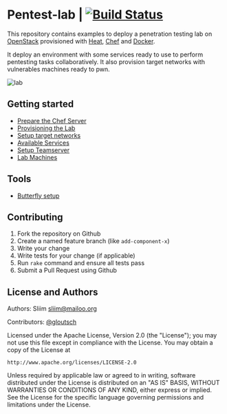 # Pentest-lab | [![Build Status](https://travis-ci.org/Sliim/pentest-lab.svg?branch=master)](https://travis-ci.org/Sliim/pentest-lab) 

This repository contains examples to deploy a penetration testing lab on [OpenStack](https://www.openstack.org/) provisioned with [Heat](https://wiki.openstack.org/wiki/Heat), [Chef](https://chef.io/) and [Docker](https://docker.com/).  

It deploy an environment with some services ready to use to perform pentesting tasks collaboratively. It also provision target networks with vulnerables machines ready to pwn.  

![lab](https://raw.githubusercontent.com/Sliim/pentest-lab/master/docs/lab.png)

## Getting started
-  [Prepare the Chef Server](docs/chef-server.md)
-  [Provisioning the Lab](docs/provisioning.md)
-  [Setup target networks](docs/target.md)
-  [Available Services](docs/services.md)
-  [Setup Teamserver](docs/teamserver.md)
-  [Lab Machines](provisioning/machines/)

## Tools
-  [Butterfly setup](docs/butterfly.md)

## Contributing
1. Fork the repository on Github
2. Create a named feature branch (like `add-component-x`)
3. Write your change
4. Write tests for your change (if applicable)
5. Run `rake` command and ensure all tests pass
6. Submit a Pull Request using Github 

## License and Authors
Authors: Sliim <sliim@mailoo.org>

Contributors: [@gloutsch](https://github.com/gloutsch)

Licensed under the Apache License, Version 2.0 (the "License"); you may not use this file except in compliance with the License. You may obtain a copy of the License at

    http://www.apache.org/licenses/LICENSE-2.0

Unless required by applicable law or agreed to in writing, software distributed under the License is distributed on an "AS IS" BASIS, WITHOUT WARRANTIES OR CONDITIONS OF ANY KIND, either express or implied. See the License for the specific language governing permissions and limitations under the License.

